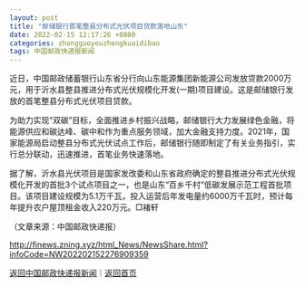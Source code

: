```yaml
---
layout: post
title: "邮储银行首笔整县分布式光伏项目贷款落地山东"
date: 2022-02-15 12:17:26 +0800
categories: zhongguoyouzhengkuaidibao
tags: 中国邮政快递报新闻
---
```

<p>近日，中国邮政储蓄银行山东省分行向山东能源集团新能源公司发放贷款2000万元，用于沂水县整县推进分布式光伏规模化开发(一期)项目建设。这是邮储银行发放的首笔整县分布式光伏项目贷款。 </p>
 <p>为助力实现“双碳”目标，全面推进乡村振兴战略，邮储银行大力发展绿色金融，将能源供应和碳达峰、碳中和作为重点服务领域，加大金融支持力度。2021年，国家能源局启动整县分布式光伏试点工作后，邮储银行随即制定了有关业务指引，实行总分联动，迅速推进，首笔业务快速落地。 </p>
 <p>据了解，沂水县光伏项目是国家发改委和山东省政府确定的整县推进分布式光伏规模化开发的首批3个试点项目之一，也是山东“百乡千村”低碳发展示范工程首批项目。该项目建设规模为5.1万千瓦，投入运营后年发电量约6000万千瓦时，预计每年提升农户屋顶租金收入220万元。□褚轩</p><p class="em_media">（文章来源：中国邮政快递报）</p>

<http://finews.zning.xyz/html_News/NewsShare.html?infoCode=NW202202152276909359>

[返回中国邮政快递报新闻](//finews.withounder.com/category/zhongguoyouzhengkuaidibao.html)｜[返回首页](//finews.withounder.com/)